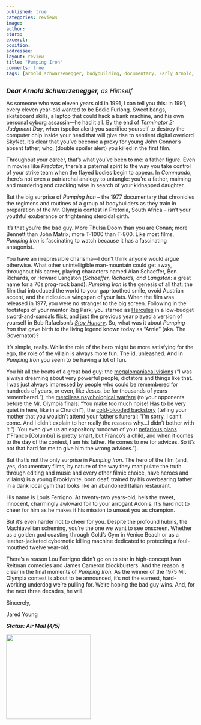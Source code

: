 ```yaml
---
published: true
categories: reviews
image:
author: 
stars: 
excerpt: 
position: 
addressee: 
layout: review
title: "Pumping Iron"
comments: true
tags: [arnold schwarzenegger, bodybuilding, documentary, Early Arnold, First Film, Letters]
---
```

<div><p><em><strong style="font-size:120%;"><span class="full-image-block ssNonEditable"><span><a href="/letters/2012/11/20/pumping-iron.html"><img src="http://static.squarespace.com/static/5005f6bcc4aa41161b33e89e/5329cf1fe4b07c068ebf74de/5329cf1fe4b07c068ebf7725/1353431630813/pumping-iron.jpg" alt="" /></a></span></span>Dear Arnold Schwarzenegger,</strong><span style="font-size:120%;"> as Himself</span></em></p>
<p>As someone who was eleven years old in 1991, I can tell you this: in 1991, every eleven year-old wanted to be Eddie Furlong. Sweet bangs, skateboard skills, a laptop that could hack a bank machine, and his own personal cyborg assassin&mdash;he had it all. By the end of <em>Terminator 2: Judgment Day</em>, when (spoiler alert) you sacrifice yourself to destroy the computer chip inside your head that will give rise to sentient digital overlord SkyNet, it&rsquo;s clear that you&rsquo;ve become a proxy for young John Connor&rsquo;s absent father, who, (double spoiler alert) you killed in the first film.&nbsp;</p>
<p>Throughout your career, that&rsquo;s what you&rsquo;ve been to me: a father figure. Even in movies like <em>Predator</em>, there&rsquo;s a paternal spirit to the way you take control of your strike team when the flayed bodies begin to appear. In <em>Commando</em>, there&rsquo;s not even a patriarchal analogy to untangle: you&rsquo;re a father, maiming and murdering and cracking wise in search of your kidnapped daughter.&nbsp;</p>
<p>But the big surprise of <em>Pumping Iron</em> &ndash; the 1977 documentary that chronicles the regimens and routines of a group of bodybuilders as they train in preparation of the Mr. Olympia contest in Pretoria, South Africa &ndash; isn&rsquo;t your youthful exuberance or frightening steroidal girth.&nbsp;</p>
<p>It&rsquo;s that you&rsquo;re the bad guy. More Thulsa Doom than you are Conan; more Bennett than John Matrix; more T-1000 than T-800. Like most films, <em>Pumping Iron</em> is fascinating to watch because it has a fascinating antagonist.&nbsp;</p>
<p>You have an irrepressible charisma&mdash;I don&rsquo;t think anyone would argue otherwise. What other unintelligible man-mountain could get away, throughout his career, playing characters named Alan Schaeffer, Ben Richards, or Howard Langston (<em>Schaeffer, Richards, and Langston</em>: a great name for a 70s prog-rock band). <em>Pumping Iron</em> is the genesis of all that; the film that introduced the world to your gap-toothed smile, ovoid Austrian accent, and the ridiculous wingspan of your lats. When the film was released in 1977, you were no stranger to the big screen. Following in the footsteps of your mentor Reg Park, you starred as <a href="/letters/2012/11/6/hercules-in-new-york.html">Hercules</a> in a low-budget sword-and-sandals flick, and just the previous year played a version of yourself in Bob Rafaelson&rsquo;s <a href="/letters/2012/11/14/stay-hungry.html"><em>Stay Hungry</em></a>. So, what was it about <em>Pumping Iron </em>that gave birth to the living legend known today as &ldquo;Arnie&rdquo; (aka. The Governator)?</p>
<p>It&rsquo;s simple, really. While the role of the hero might be more satisfying for the ego, the role of the villain is always more fun. The id, unleashed. And in <em>Pumping Iron </em>you seem to be having a lot of fun.&nbsp;</p>
<p>You hit all the beats of a great bad guy: the <a href="http://www.youtube.com/watch?v=0K8baGoSoR8">megalomaniacal visions</a> (&ldquo;I was always dreaming about very powerful people, dictators and things like that. I was just always impressed by people who could be remembered for hundreds of years, or even, like Jesus, be for thousands of years remembered.&rdquo;), the <a href="http://www.youtube.com/watch?v=PNiJSR07w5w">merciless psychological warfare</a> (to your opponents before the Mr. Olympia finals: &ldquo;You make too much noise! Has to be very quiet in here, like in a Church!&rdquo;), the <a href="http://www.youtube.com/watch?v=KAIZPbHRuzU&amp;feature=relmfu">cold-blooded backstory</a> (telling your mother that you wouldn&rsquo;t attend your father&rsquo;s funeral: &ldquo;I&rsquo;m sorry, I can&rsquo;t come. And I didn&rsquo;t explain to her really the reasons why&hellip;I didn&rsquo;t bother with it.&rdquo;)&nbsp; You even give us an expository rundown of your <a href="http://www.youtube.com/watch?v=9nHHky2ufDU">nefarious plans</a> (&ldquo;Franco [Columbu] is pretty smart, but Franco&#8217;s a child, and when it comes to the day of the contest, I am his father. He comes to me for advices. So it&#8217;s not that hard for me to give him the wrong advices.&rdquo;).&nbsp;</p>
<p>But that&rsquo;s not the only surprise in <em>Pumping Iron</em>. The hero of the film (and, yes, documentary films, by nature of the way they manipulate the truth through editing and music and every other filmic choice, have heroes and villains) is a young Brooklynite, born deaf, trained by his overbearing father in a dank local gym that looks like an abandoned Italian restaurant.</p>
<p>His name is Louis Ferrigno. At twenty-two years-old, he&rsquo;s the sweet, innocent, charmingly awkward foil to your arrogant Adonis. It&rsquo;s hard not to cheer for him as he makes it his mission to unseat you as champion.&nbsp;</p>
<p>But it&rsquo;s even harder not to cheer for you. Despite the profound hubris, the Machiavellian scheming, you&rsquo;re the one we want to see onscreen. Whether as a golden god coasting through Gold&rsquo;s Gym in Venice Beach or as a leather-jacketed cybernetic killing machine dedicated to protecting a foul-mouthed twelve year-old. &nbsp;</p>
<p>There&rsquo;s a reason Lou Ferrigno didn&rsquo;t go on to star in high-concept Ivan Reitman comedies and James Cameron blockbusters. And the reason is clear in the final moments of <em>Pumping Iron. </em>As the winner of the 1975 Mr. Olympia contest is about to be announced, it&rsquo;s not the earnest, hard-working underdog we&rsquo;re pulling for. We&rsquo;re hoping the bad guy wins. And, for the next three decades, he will. &nbsp;</p>
<p>Sincerely,&nbsp;</p>
<p>Jared Young</p>
<p><strong><em>Status: Air Mail (4/5)</em></strong></p>
<p><strong><em><span class="full-image-block ssNonEditable"><span><a href="http://www.zip.ca/Browse/Title.aspx?f=titleId%28107813%29"><img style="width:225px;" src="http://static.squarespace.com/static/5005f6bcc4aa41161b33e89e/5329cf1fe4b07c068ebf74de/5329cf20e4b07c068ebf7cec/1343245704065/Rent-it-on-Zip.png" alt="" /></a></span></span><br /></em></strong></p>
<div></div></div>
